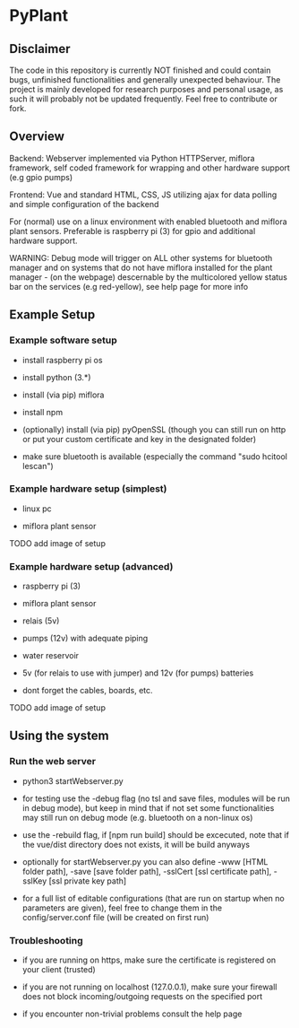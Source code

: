 # PyPlant
## Disclaimer
The code in this repository is currently NOT finished and could contain bugs, unfinished functionalities and generally unexpected behaviour. The project is mainly developed for research purposes and personal usage, as such it will probably not be updated frequently. Feel free to contribute or fork.

## Overview
Backend: Webserver implemented via Python HTTPServer, miflora framework, self coded framework for wrapping and other hardware support (e.g gpio pumps)

Frontend: Vue and standard HTML, CSS, JS utilizing ajax for data polling and simple configuration of the backend

For (normal) use on a linux environment with enabled bluetooth and miflora plant sensors. Preferable is raspberry pi (3) for gpio and additional hardware support.

WARNING: Debug mode will trigger on ALL other systems for bluetooth manager and on systems that do not have miflora installed for the plant manager - (on the webpage) descernable by the multicolored yellow status bar on the services (e.g red-yellow), see help page for more info

## Example Setup

### Example software setup

- install raspberry pi os

- install python (3.*)

- install (via pip) miflora

- install npm

- (optionally) install (via pip) pyOpenSSL (though you can still run on http or put your custom certificate and key in the designated folder)

- make sure bluetooth is available (especially the command "sudo hcitool lescan")


### Example hardware setup (simplest)

- linux pc

- miflora plant sensor

TODO add image of setup

### Example hardware setup (advanced)

- raspberry pi (3)

- miflora plant sensor

- relais (5v)

- pumps (12v) with adequate piping

- water reservoir

- 5v (for relais to use with jumper) and 12v (for pumps) batteries

- dont forget the cables, boards, etc.

TODO add image of setup

## Using the system

### Run the web server

- python3 startWebserver.py

- for testing use the -debug flag (no tsl and save files, modules will be run in debug mode), but keep in mind that if not set some functionalities may still run on debug mode (e.g. bluetooth on a non-linux os)

- use the -rebuild flag, if [npm run build] should be excecuted, note that if the vue/dist directory does not exists, it will be build anyways

- optionally for startWebserver.py you can also define  -www [HTML folder path], -save [save folder path], -sslCert [ssl certificate path], -sslKey [ssl private key path]

- for a full list of editable configurations (that are run on startup when no parameters are given), feel free to change them in the config/server.conf file (will be created on first run)

### Troubleshooting

- if you are running on https, make sure the certificate is registered on your client (trusted)

- if you are not running on localhost (127.0.0.1), make sure your firewall does not block incoming/outgoing requests on the specified port

- if you encounter non-trivial problems consult the help page
